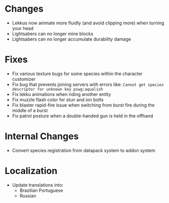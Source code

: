 # Changes

* Lekkus now animate more fluidly (and avoid clipping more) when turning your head
* Lightsabers can no longer mine blocks
* Lightsabers can no longer accumulate durability damage

# Fixes

* Fix various texture bugs for some species within the character customizer
* Fix bug that prevents joining servers with errors like: `Cannot get species descriptor for unknown key pswg:aqualish`
* Fix lekku animations when riding another entity
* Fix muzzle flash color for stun and ion bolts
* Fix blaster rapid-fire issue when switching from burst fire during the middle of a burst
* Fix patrol posture when a double-handed gun is held in the offhand

# Internal Changes

* Convert species registration from datapack system to addon system

# Localization

* Update translations into:
  * Brazilian Portuguese
  * Russian

